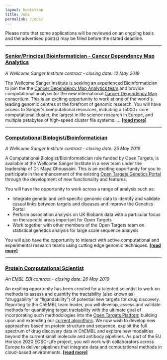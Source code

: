 ```yaml
---
layout: bootstrap
title: Jobs
permalink: /jobs/
---
```

Please note that some applications will be reviewed on an ongoing basis and the advertised post(s) may be filled before the stated deadline. 

***

### [Senior/Principal Bioinformatician - Cancer Dependency Map Analytics](https://jobs.sanger.ac.uk/wd/plsql/wd_portal.show_job?p_web_site_id=1764&p_web_page_id=384596)
*A Wellcome Sanger Institute contract - closing date: 12 May 2019*

The Wellcome Sanger Institute is seeking an experienced Bioinformatician to join the the [Cancer Dependency Map Analytics team](https://www.sanger.ac.uk/science/groups/cancer-dependency-map-analytics) and provide computational analysis for the new international [Cancer Dependency Map](http://depmap.sanger.ac.uk/) consortium. This is an exciting opportunity to work at one of the world's leading genomic centres at the forefront of genomic research. You will have access to Sanger's computational resources, including a 15000+ core computational cluster, the largest in life science research in Europe, and multiple petabytes of high-speed cluster file systems. ... __[[read more]](https://jobs.sanger.ac.uk/wd/plsql/wd_portal.show_job?p_web_site_id=1764&p_web_page_id=384596)__

***

### [Computational Biologist/Bioinformatician](https://jobs.sanger.ac.uk/wd/plsql/wd_portal.show_job?p_web_site_id=1764&p_web_page_id=383908)
*A Wellcome Sanger Institute contract - closing date: 25 May 2019*

A Computational Biologist/Bioinformatician role funded by Open Targets, is available at the Wellcome Sanger Institute in a new team under the leadership of Dr. Maya Ghoussaini. This is an exciting opportunity for you to participate in the enhancement of the existing [Open Targets Genetics Portal](https://genetics.opentargets.org/) through the development of new functionality and features.

You will have the opportunity to work across a range of analysis such as:

* Integrate genetic and cell-specific genomic data to identify and validate casual links between targets and diseases and improve the Genetics Portal
* Perform association analysis on UK Biobank data with a particular focus on therapeutic areas important for Open Targets
* Work together with other members of the Open Targets team on statistical genetics analysis for large scale sequence analysis

 You will also have the opportunity to interact with active computational and experimental research teams using cutting edge genomic techniques.  __[[read more]](https://jobs.sanger.ac.uk/wd/plsql/wd_portal.show_job?p_web_site_id=1764&p_web_page_id=383908)__

 ***

### [Protein Computational Scientist](https://www.embl.de/jobs/searchjobs/index.php?ref=EBI01392)
*An EMBL-EBI contract - closing date: 26 May 2019*

An exciting opportunity has been created for a talented scientist to work on methods to assess and quantify the tractability (also known as “druggability” or “ligandability”) of potential new targets for drug discovery. Reporting to the ChEMBL team leader, you will develop, assess and validate methods for quantifying target tractability with the ultimate goal of incorporating such methodologies into the [Open Targets Platform](https://www.targetvalidation.org/) building upon and extending our [current algorithms](https://docs.targetvalidation.org/getting-started/target-tractability). We now wish to develop new approaches based on protein structure and sequence, exploit the full spectrum of drug discovery data in ChEMBL and explore new modalities beyond the current small molecule and antibody pipelines. As part of the EU Horizon 2020 EOSC-Life project, you will work with collaborators across Europe to deliver pipelines that integrate data and computational methods in cloud-based environments.  __[[read more]](https://www.embl.de/jobs/searchjobs/index.php?ref=EBI01392)__